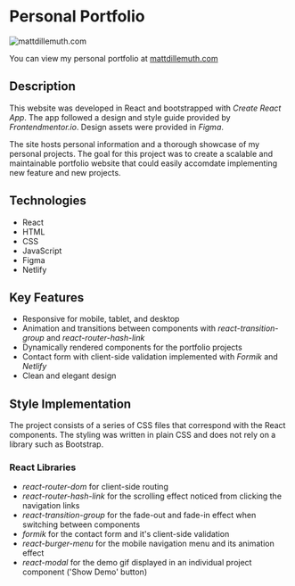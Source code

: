 # Personal Portfolio

![mattdillemuth.com](/portfolio-showcase.gif)

You can view my personal portfolio at [mattdillemuth.com](https://mattdillemuth.com)

## Description

This website was developed in React and bootstrapped with _Create React App_. The app followed a design and style guide provided by _Frontendmentor.io_. Design assets were provided in _Figma_.

The site hosts personal information and a thorough showcase of my personal projects. The goal for this project was to create a scalable and maintainable portfolio website that could easily accomdate implementing new feature and new projects.

## Technologies

- React
- HTML
- CSS
- JavaScript
- Figma
- Netlify

## Key Features

- Responsive for mobile, tablet, and desktop
- Animation and transitions between components with _react-transition-group_ and _react-router-hash-link_
- Dynamically rendered components for the portfolio projects
- Contact form with client-side validation implemented with _Formik_ and _Netlify_
- Clean and elegant design

## Style Implementation

The project consists of a series of CSS files that correspond with the React components. The styling was written in plain CSS and does not rely on a library such as Bootstrap.

### React Libraries

- _react-router-dom_ for client-side routing
- _react-router-hash-link_ for the scrolling effect noticed from clicking the navigation links
- _react-transition-group_ for the fade-out and fade-in effect when switching between components
- _formik_ for the contact form and it's client-side validation
- _react-burger-menu_ for the mobile navigation menu and its animation effect
- _react-modal_ for the demo gif displayed in an individual project component ('Show Demo' button)
